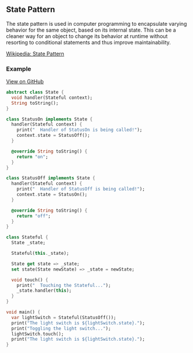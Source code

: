 ## State Pattern
The state pattern is used in computer programming to encapsulate varying behavior for the same object, based on its internal state. This can be a cleaner way for an object to change its behavior at runtime without resorting to conditional statements and thus improve maintainability.

[Wikipedia: State Pattern](https://en.wikipedia.org/wiki/State_pattern)

### Example

[View on GitHub](https://github.com/scottt2/design-patterns-in-dart/tree/master/state)

```dart
abstract class State {
  void handler(Stateful context);
  String toString();
}

class StatusOn implements State {
  handler(Stateful context) {
    print("  Handler of StatusOn is being called!");
    context.state = StatusOff();
  }

  @override String toString() {
    return "on";
  }
}

class StatusOff implements State {
  handler(Stateful context) {
    print("  Handler of StatusOff is being called!");
    context.state = StatusOn();
  }

  @override String toString() {
    return "off";
  }
}

class Stateful {
  State _state;

  Stateful(this._state);

  State get state => _state;
  set state(State newState) => _state = newState;

  void touch() {
    print("  Touching the Stateful...");
    _state.handler(this);
  }
}

void main() {
  var lightSwitch = Stateful(StatusOff());
  print("The light switch is ${lightSwitch.state}.");
  print("Toggling the light switch...");
  lightSwitch.touch();
  print("The light switch is ${lightSwitch.state}.");
}
```
